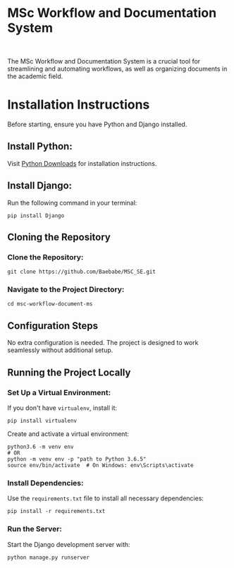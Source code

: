 <h1>MSc Workflow and Documentation System</h1> <br>

The MSc Workflow and Documentation System is a crucial tool for streamlining and automating workflows, as well as organizing documents in the academic field.<br>
 
<h1>Installation Instructions</h1>

<p>Before starting, ensure you have Python and Django installed.</p>

<h2>Install Python:</h2>
<p>Visit <a href="https://www.python.org/downloads/" target="_blank">Python Downloads</a> for installation instructions.</p>

<h2>Install Django:</h2>
<p>Run the following command in your terminal:</p>
<pre><code>pip install Django</code></pre>

<h2>Cloning the Repository</h2>
<h3>Clone the Repository:</h3>
<pre><code>git clone https://github.com/Baebabe/MSC_SE.git</code></pre>

<h3>Navigate to the Project Directory:</h3>
<pre><code>cd msc-workflow-document-ms</code></pre>

<h2>Configuration Steps</h2>
<p>No extra configuration is needed. The project is designed to work seamlessly without additional setup.</p>

<h2>Running the Project Locally</h2>

<h3>Set Up a Virtual Environment:</h3>
<p>If you don't have <code>virtualenv</code>, install it:</p>
<pre><code>pip install virtualenv</code></pre>

<p>Create and activate a virtual environment:</p>
<pre><code>python3.6 -m venv env
# OR
python -m venv env -p "path to Python 3.6.5"
source env/bin/activate  # On Windows: env\Scripts\activate</code></pre>

<h3>Install Dependencies:</h3>
<p>Use the <code>requirements.txt</code> file to install all necessary dependencies:</p>
<pre><code>pip install -r requirements.txt</code></pre>

<h3>Run the Server:</h3>
<p>Start the Django development server with:</p>
<pre><code>python manage.py runserver</code></pre>
 
